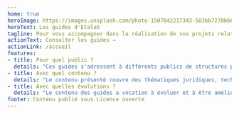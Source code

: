 ```yaml
---
home: true
heroImage: https://images.unsplash.com/photo-1507842217343-583bb7270b66?ixlib=rb-1.2.1&ixid=eyJhcHBfaWQiOjEyMDd9&auto=format&fit=crop&w=1453&q=80
heroText: Les guides d'Etalab
tagline: Pour vous accompagner dans la réalisation de vos projets relatifs aux données, algorithmes et codes sources. 
actionText: Consulter les guides →
actionLink: /accueil
features:
- title: Pour quel public ?
  details: "Ces guides s'adressent à différents publics de structures publiques ou privées : chief data officer,  juristes,  experts métiers, chefs de projets ou encore simples curieux."
- title: Avec quel contenu ?
  details: "Le contenu présenté couvre des thématiques juridiques, techniques ou encore organisationnelles."
- title: Avec quelles évolutions ?
  details: "Le contenu des guides a vocation à évoluer et à être amélioré grâce à vos retours et suggestions !"
footer: Contenu publié sous Licence ouverte
---
```

